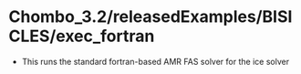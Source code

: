 # Chombo_3.2/releasedExamples/BISICLES/exec_fortran
* This runs the standard fortran-based AMR FAS solver for the ice solver



